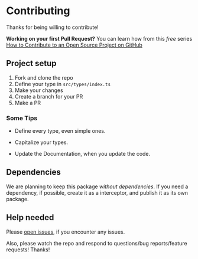 # Contributing

Thanks for being willing to contribute!

**Working on your first Pull Request?** You can learn how from this _free_
series [How to Contribute to an Open Source Project on GitHub](https://app.egghead.io/playlists/how-to-contribute-to-an-open-source-project-on-github)

## Project setup

1.  Fork and clone the repo
2.  Define your type in `src/types/index.ts`
3.  Make your changes
4.  Create a branch for your PR
5.  Make a PR

### Some Tips

- Define every type, even simple ones.

- Capitalize your types.

- Update the Documentation, when you update the code.

## Dependencies

We are planning to keep this package _without dependencies_. If you need a dependency, if possible, create it as a interceptor, and publish it as its own package.

## Help needed

Please [open issues](https://github.com/parsasi/js-exec/issues), if you encounter any issues.

Also, please watch the repo and respond to questions/bug reports/feature
requests! Thanks!
